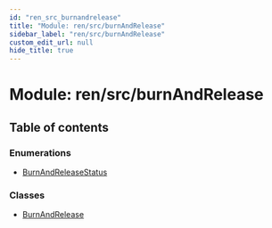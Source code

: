 ```yaml
---
id: "ren_src_burnandrelease"
title: "Module: ren/src/burnAndRelease"
sidebar_label: "ren/src/burnAndRelease"
custom_edit_url: null
hide_title: true
---
```


# Module: ren/src/burnAndRelease

## Table of contents

### Enumerations

- [BurnAndReleaseStatus](../enums/ren_src_burnandrelease.burnandreleasestatus.md)

### Classes

- [BurnAndRelease](../classes/ren_src_burnandrelease.burnandrelease.md)
